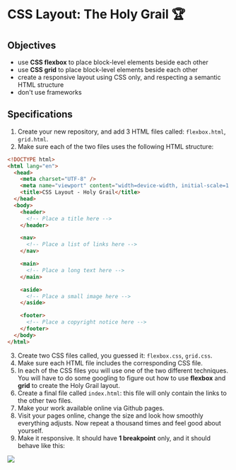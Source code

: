 # CSS Layout: The Holy Grail 🏆

## Objectives

- use **CSS flexbox** to place block-level elements beside each other
- use **CSS grid** to place block-level elements beside each other
- create a responsive layout using CSS only, and respecting a semantic HTML structure
- don't use frameworks

## Specifications

1. Create your new repository, and add 3 HTML files called: `flexbox.html`, `grid.html`.
2. Make sure each of the two files uses the following HTML structure:

```html
<!DOCTYPE html>
<html lang="en">
  <head>
    <meta charset="UTF-8" />
    <meta name="viewport" content="width=device-width, initial-scale=1.0" />
    <title>CSS Layout - Holy Grail</title>
  </head>
  <body>
    <header>
      <!-- Place a title here -->
    </header>

    <nav>
      <!-- Place a list of links here -->
    </nav>

    <main>
      <!-- Place a long text here -->
    </main>

    <aside>
      <!-- Place a small image here -->
    </aside>

    <footer>
      <!-- Place a copyright notice here -->
    </footer>
  </body>
</html>
```

3. Create two CSS files called, you guessed it: `flexbox.css`, `grid.css`.
4. Make sure each HTML file includes the corresponding CSS file.
5. In each of the CSS files you will use one of the two different techniques. You will have to do some googling to figure out how to use **flexbox** and **grid** to create the Holy Grail layout.
6. Create a final file called `index.html`: this file will only contain the links to the other two files.
7. Make your work available online via Github pages.
8. Visit your pages online, change the size and look how smoothly everything adjusts. Now repeat a thousand times and feel good about yourself.
9. Make it responsive. It should have **1 breakpoint** only, and it should behave like this:

![](Images/holy-grail-responsive.gif)




